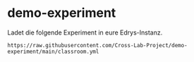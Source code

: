 # demo-experiment

Ladet die folgende Experiment in eure Edrys-Instanz.

`https://raw.githubusercontent.com/Cross-Lab-Project/demo-experiment/main/classroom.yml`
